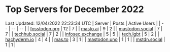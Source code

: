 # Top Servers for December 2022
Last Updated: 12/04/2022 22:23:34 UTC
| Server | Posts | Active Users |
| -- | -- | -- |
| [fosstodon.org](https://fosstodon.org/tags/PowerShell) | 12 | 7 |
| [masto.ai](https://masto.ai/tags/PowerShell) | 9 | 2 |
| [mastodon.social](https://mastodon.social/tags/PowerShell) | 7 | 7 |
| [techhub.social](https://techhub.social/tags/PowerShell) | 7 | 2 |
| [infosec.exchange](https://infosec.exchange/tags/PowerShell) | 5 | 5 |
| [tech.lgbt](https://tech.lgbt/tags/PowerShell) | 5 | 2 |
| [hachyderm.io](https://hachyderm.io/tags/PowerShell) | 4 | 4 |
| [mas.to](https://mas.to/tags/PowerShell) | 3 | 1 |
| [mastodon.uno](https://mastodon.uno/tags/PowerShell) | 1 | 1 |
| [mstdn.social](https://mstdn.social/tags/PowerShell) | 1 | 1 |

